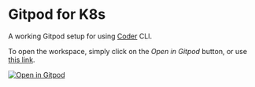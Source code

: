 # Gitpod for K8s

A working Gitpod setup for using [Coder](https://coder.com) CLI.

To open the workspace, simply click on the *Open in Gitpod* button, or use [this link](https://gitpod.io/#https://github.com/LostInBrittany/codercom-cli-gitpod.git).

[![Open in Gitpod](https://gitpod.io/button/open-in-gitpod.svg)](https://gitpod.io/#https://github.com/LostInBrittany/codercom-cli-gitpod.git)


